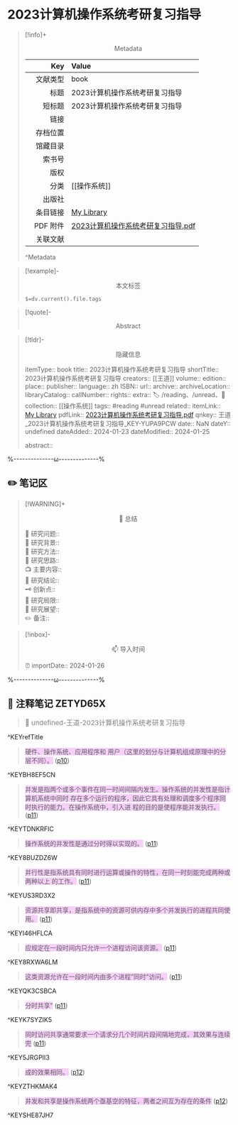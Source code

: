 # 2023计算机操作系统考研复习指导
> [!info]+ <center>Metadata</center>
> 
> |<div style="width: 5em">Key</div>|Value|
> |--:|:--|
> |文献类型|book|
> |标题|2023计算机操作系统考研复习指导|
> |短标题|2023计算机操作系统考研复习指导|
> |链接||
> |存档位置||
> |馆藏目录||
> |索书号||
> |版权||
> |分类|[[操作系统]]|
> |出版社||
> |条目链接|[My Library](zotero://select/library/items/YUPA9PCW)|
> |PDF 附件|[2023计算机操作系统考研复习指导.pdf](zotero://open-pdf/library/items/ZETYD65X)|
> |关联文献||
> ^Metadata

> [!example]- <center>本文标签</center>
> 
> `$=dv.current().file.tags`

> [!quote]- <center>Abstract</center>
> 
> 

> [!tldr]- <center>隐藏信息</center>
> 
> itemType:: book
> title:: 2023计算机操作系统考研复习指导
> shortTitle:: 2023计算机操作系统考研复习指导
> creators:: [[王道]]
> volume:: 
> edition:: 
> place:: 
> publisher:: 
> language:: zh
> ISBN:: 
> url:: 
> archive:: 
> archiveLocation:: 
> libraryCatalog:: 
> callNumber:: 
> rights:: 
> extra:: 🏷️ /reading、/unread、📒
> collection:: [[操作系统]]
> tags:: #reading #unread 
> related:: 
> itemLink:: [My Library](zotero://select/library/items/YUPA9PCW)
> pdfLink:: [2023计算机操作系统考研复习指导.pdf](zotero://open-pdf/library/items/ZETYD65X)
> qnkey:: 王道_2023计算机操作系统考研复习指导_KEY-YUPA9PCW
> date:: NaN
> dateY:: undefined
> dateAdded:: 2024-01-23
> dateModified:: 2024-01-25
> 
> abstract:: 


%--------------ω--------------%

## ✏️ 笔记区

> [!WARNING]+ <center>🐣 总结</center>  
>
>🎯 研究问题::  
>🔎 研究背景::  
>🚀 研究方法::  
>🐔 研究思路::  
>📺 主要内容::  
>🎉 研究结论::  
>🗝️ 创新点::  
>💩 研究局限::  
>🐾 研究展望::  
>✏️ 备注::  

> [!inbox]- <center>📫 导入时间</center>
>
> ⏰ importDate:: 2024-01-26

%--------------ω--------------%

## 📝 注释笔记 ZETYD65X

> <span style="font-size: 15px;color: gray">📍 undefined-王道-2023计算机操作系统考研复习指导</span>

^KEYrefTitle

> <span class="highlight" style="background-color: #e56eee50">硬件、操作系统、应用程序和 用户（这里的划分与计算机组成原理中的分层不同）。</span> ([p10](zotero://open-pdf/library/items/ZETYD65X?page=10&annotation=BH8EF5CN))

^KEYBH8EF5CN

> <span class="highlight" style="background-color: #e56eee50">并发是指两个或多个事件在同一时间间隔内发生。操作系统的并发性是指计算机系统中同时 存在多个运行的程序，因此它具有处理和调度多个程序同时执行的能力。在操作系统中，引入进 程的目的是使程序能并发执行。</span> ([p11](zotero://open-pdf/library/items/ZETYD65X?page=11&annotation=TDNKRFIC))

^KEYTDNKRFIC

> <span class="highlight" style="background-color: #e56eee50">操作系统的并发性是通过分时得以实现的。</span> ([p11](zotero://open-pdf/library/items/ZETYD65X?page=11&annotation=8BUZDZ6W))

^KEY8BUZDZ6W

> <span class="highlight" style="background-color: #e56eee50">并行性是指系统具有同时进行运算或操作的特性，在同一时刻能完成两种或两种以上 的工作。</span> ([p11](zotero://open-pdf/library/items/ZETYD65X?page=11&annotation=US3RD3X2))

^KEYUS3RD3X2

> <span class="highlight" style="background-color: #e56eee50">资源共享即共享，是指系统中的资源可供内存中多个并发执行的进程共同使用。</span> ([p11](zotero://open-pdf/library/items/ZETYD65X?page=11&annotation=I46HFLCA))

^KEYI46HFLCA

> <span class="highlight" style="background-color: #e56eee50">应规定在一段时间内只允许一个进程访问该资源。</span> ([p11](zotero://open-pdf/library/items/ZETYD65X?page=11&annotation=8RXWA6LM))

^KEY8RXWA6LM

> <span class="highlight" style="background-color: #e56eee50">这类资源允许在一段时间内由多个进程”同时“访问。</span> ([p11](zotero://open-pdf/library/items/ZETYD65X?page=11&annotation=QK3CSBCA))

^KEYQK3CSBCA

> <span class="highlight" style="background-color: #e56eee50">分时共享”</span> ([p11](zotero://open-pdf/library/items/ZETYD65X?page=11&annotation=K7SYZIK5))

^KEYK7SYZIK5

> <span class="highlight" style="background-color: #e56eee50">同时访问共享通常要求一个请求分几个时间片段间隔地完成，其效果与连续完</span> ([p11](zotero://open-pdf/library/items/ZETYD65X?page=11&annotation=5JRGPII3))

^KEY5JRGPII3

> <span class="highlight" style="background-color: #e56eee50">成的效果相同。</span> ([p12](zotero://open-pdf/library/items/ZETYD65X?page=12&annotation=ZTHKMAK4))

^KEYZTHKMAK4

> <span class="highlight" style="background-color: #e56eee50">井发和共享是操作系统两个亟基空的特征，两者之间互为存在的条件</span> ([p12](zotero://open-pdf/library/items/ZETYD65X?page=12&annotation=SHE87JH7))

^KEYSHE87JH7

